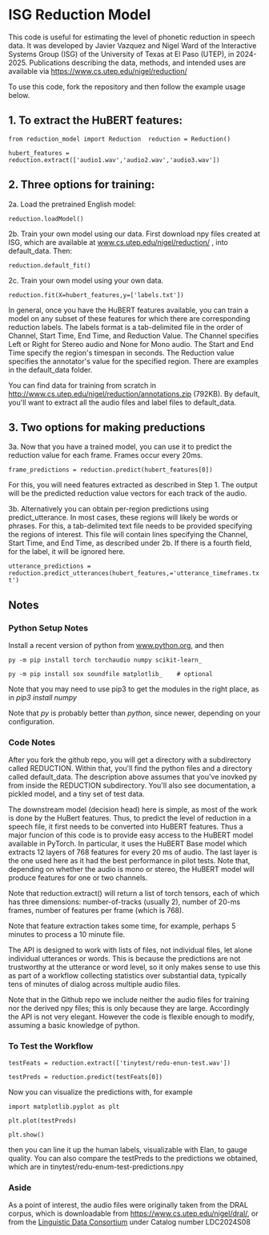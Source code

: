 # ISG Reduction Model

This code is useful for estimating the level of phonetic reduction in speech data.  It was developed by Javier Vazquez and Nigel Ward of the Interactive Systems Group (ISG) of the University of Texas at El Paso (UTEP), in 2024-2025.  Publications describing the data, methods, and intended uses are available via https://www.cs.utep.edu/nigel/reduction/

To use this code, fork the repository and then follow the example usage below.  


## 1. To extract the HuBERT features:

`
from reduction_model import Reduction 
reduction = Reduction()
`

`
hubert_features = reduction.extract(['audio1.wav','audio2.wav','audio3.wav'])
`


## 2. Three options for training:

2a. Load the pretrained English model:

`
reduction.loadModel()
`

2b. Train your own model using our data. First download npy files
created at ISG, which are available at
www.cs.utep.edu/nigel/reduction/ , into default_data.  Then:


`
reduction.default_fit()
`

2c. Train your own model using your own data. 

`
reduction.fit(X=hubert_features,y=['labels.txt'])
`

In general, once you have the HuBERT features available, you can train
 a model on any subset of these features for which there are
 corresponding reduction labels. The labels format is a tab-delimited
 file in the order of Channel, Start Time, End Time, and Reduction
 Value. The Channel specifies Left or Right for Stereo audio and None
 for Mono audio. The Start and End Time specify the region's timespan
 in seconds. The Reduction value specifies the annotator's value for
 the specified region. There are examples in the
 default_data folder.

You can find data for training from scratch in
 http://www.cs.utep.edu/nigel/reduction/annotations.zip (792KB).  By
 default, you'll want to extract all the audio files and label files
 to default_data.


## 3. Two options for making preductions

3a. Now that you have a trained model, you can use it to predict the
reduction value for each frame.  Frames occur every 20ms.

`
frame_predictions = reduction.predict(hubert_features[0])
`

For this, you will need features extracted as described in Step 1.
The output will be the predicted reduction value vectors for each
track of the audio.

3b. Alternatively you can obtain per-region predictions using
 predict_utterance.  In most cases, these regions will likely be words
 or phrases. For this, a tab-delimited text file needs to be provided
 specifying the regions of interest.  This file will contain lines
 specifying the Channel, Start Time, and End Time, as described under
 2b.  If there is a fourth field, for the label, it will be ignored here.  


`
utterance_predictions = reduction.predict_utterances(hubert_features,='utterance_timeframes.txt')
`

## Notes


### Python Setup Notes

Install a recent version of python from www.python.org, and then 

`
py -m pip install torch torchaudio numpy scikit-learn_
`

`
py -m pip install sox soundfile matplotlib_    # optional
`

Note that you may need to use pip3 to get the modules in the right place, as in *pip3 install numpy*

Note that *py* is probably better than _python_, since newer,
depending on your configuration.


### Code Notes

After you fork the github repo, you will get a directory with a
subdirectory called REDUCTION.  Within that, you'll find the python
files and a directory called default_data.  The description above
assumes that you've inovked py from inside the REDUCTION subdirectory.
You'll also see documentation, a pickled model, and a tiny set of test
data.

The downstream model (decision head) here is simple, as most of the
work is done by the HuBert features.  Thus, to predict the level of
reduction in a speech file, it first needs to be converted into HuBERT
features. Thus a major funcion of this code is to provide easy access
to the HuBERT model available in PyTorch. In particular, it uses the
HuBERT Base model which extracts 12 layers of 768 features for every
20 ms of audio. The last layer is the one used here as it had the best
performance in pilot tests. Note that, depending on whether the audio
is mono or stereo, the HuBERT model will produce features for one or
two channels.

Note that reduction.extract() will return a list of torch tensors,
each of which has three dimensions: number-of-tracks (usually 2),
number of 20-ms frames, number of features per frame (which is 768).

Note that feature extraction takes some time, for example, perhaps 5
minutes to process a 10 minute file.

The API is designed to work with lists of files, not individual files,
let alone individual utterances or words.  This is because the
predictions are not trustworthy at the utterance or word level, so it
only makes sense to use this as part of a workflow collecting
statistics over substantial data, typically tens of minutes of dialog
across multiple audio files.

Note that in the Github repo we include neither the audio files for
training nor the derived npy files; this is only because they are
large.  Accordingly the API is not very elegant.  However the code is
flexible enough to modify, assuming a basic knowledge of python.


### To Test the Workflow


`
testFeats = reduction.extract(['tinytest/redu-enun-test.wav'])
`

`testPreds = reduction.predict(testFeats[0])
`

Now you can visualize the predictions with, for example

`
    import matplotlib.pyplot as plt
`

`
plt.plot(testPreds)
`

`
plt.show()
`

then you can line it up the human labels, visualizable with Elan, to gauge quality. 
You can also compare the testPreds to the predictions we obtained, which are in tinytest/redu-enum-test-predictions.npy

### Aside

As a point of interest, the audio files were originally taken from
 the DRAL corpus, which is downloadable from https://www.cs.utep.edu/nigel/dral/, or from 
 the [Linguistic Data Consortium](https://www.ldc.upenn.edu/) under Catalog number LDC2024S08

